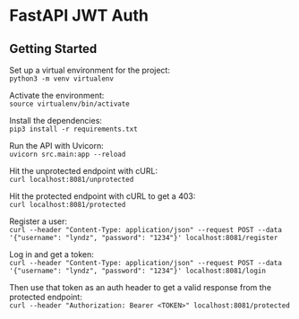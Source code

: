 # FastAPI JWT Auth

## Getting Started

Set up a virtual environment for the project:  
`python3 -m venv virtualenv`

Activate the environment:  
`source virtualenv/bin/activate`

Install the dependencies:  
`pip3 install -r requirements.txt`

Run the API with Uvicorn:  
`uvicorn src.main:app --reload`

Hit the unprotected endpoint with cURL:  
`curl localhost:8081/unprotected`

Hit the protected endpoint with cURL to get a 403:  
`curl localhost:8081/protected`

Register a user:  
`curl --header "Content-Type: application/json" --request POST --data '{"username": "lyndz", "password": "1234"}' localhost:8081/register`

Log in and get a token:  
`curl --header "Content-Type: application/json" --request POST --data '{"username": "lyndz", "password": "1234"}' localhost:8081/login`

Then use that token as an auth header to get a valid response from the protected endpoint:  
`curl --header "Authorization: Bearer <TOKEN>" localhost:8081/protected`
